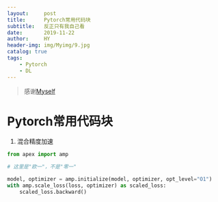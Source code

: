 ```yaml
---
layout:     post
title:      Pytorch常用代码块
subtitle:   反正只有我自己看
date:       2019-11-22
author:     HY
header-img: img/Myimg/9.jpg
catalog: true
tags:
    - Pytorch
    - DL
---
```


> 感谢[Myself](https://difftime.github.io/)

# Pytorch常用代码块

1. 混合精度加速

```python
from apex import amp

# 这里是"欧一"，不是"零一"

model, optimizer = amp.initialize(model, optimizer, opt_level="O1") 
with amp.scale_loss(loss, optimizer) as scaled_loss:
    scaled_loss.backward()

```

